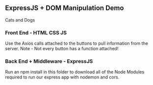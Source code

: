 ## ExpressJS + DOM Manipulation Demo
Cats and Dogs

### Front End - HTML CSS JS
Use the Axios calls attached to the buttons to pull information from the server. Note -  Not every button has a function attached!

### Back End + Middleware - ExpressJS
Run an npm install in this folder to download all of the Node Modules required to run our express app with nodemon and cors. 
